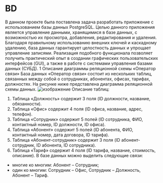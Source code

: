 # BD
В данном проекте была поставлена задача разработать приложение с использованием базы данных PostgreSQL. Целью данного приложения является управление данными, хранящимися в базе данных, с возможностью их просмотра, добавления, редактирования и удаления. Благодаря правильному использованию внешних ключей и каскадному удалению, база данных гарантирует целостность данных и упрощает управление записями. Реализация подобного функционала позволяет получить практический опыт в создании графических пользовательских интерфейсов (GUI), а также в работе с системами управления базами данных (СУБД).
1 Описание диаграммы реляционной схемы «Оператор связи»
База данных «Оператор связи» состоит из нескольких таблиц, связанных между собой о сотрудниках, абонентах, офисах, тарифах, должностях. На рисунке ниже представлена диаграмма реляционной схемы данных.
![изображение](https://github.com/user-attachments/assets/58567cac-6a41-419d-8991-0b31639c0c63)
Описание таблиц:
1) Таблица «Должность» содержит 3 поля (ID должности, название, обязанности).
2) Таблица «Офис» содержит 4 поля (ID офиса, название, адрес, телефон).
3) Таблица «Сотрудник» содержит 5 полей (ID сотрудника, ФИО, контактный номер, ID должности, ID офиса).
4) Таблица «Абонент» содержит 5 полей (ID абонента, ФИО, контактный номер, дата договора, ID тарифа).
5) Таблица «Абонент-сотрудник» содержит 3 поля (ID абонент-сотрудник, ID абонента, ID сотрудника).
6) Таблица «Тариф» содержит 4 поля (ID тарифа, название, стоимость, описание).
В базе данных можно выделить следующие связи:
- многие ко многим: Абонент – Сотрудник;
- один ко многим: Сотрудник – Офис, Сотрудник – Должность, Абонент – Тариф.
